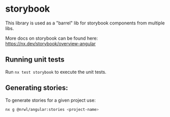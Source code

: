 # storybook

This library is used as a "barrel" lib for storybook components from multiple libs.

More docs on storybook can be found here:
https://nx.dev/storybook/overview-angular

## Running unit tests

Run `nx test storybook` to execute the unit tests.

## Generating stories:

To generate stories for a given project use:

```bash
nx g @nrwl/angular:stories <project-name>
```
